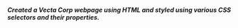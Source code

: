 ##### Created a Vecta Corp webpage using HTML and styled using various CSS selectors and their properties. #####
